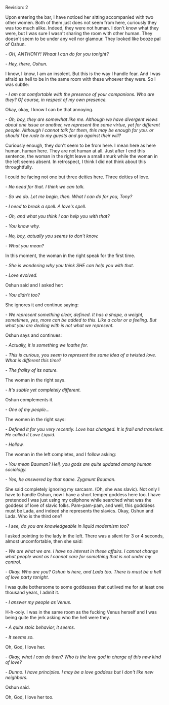 Revision: 2

Upon entering the bar, I have noticed her sitting accompanied with two other women.
Both of them just does not seem from here, curiously they was too much alike. 
Indeed, they were not human. I don't know what they were, but I was sure I wasn't sharing the room with other human.
They doesn't seem to be under any veil nor glamour. They looked like booze pal of Oshun.

_- OH, ANTHONY! Whaat I can do for you tonight?_

_- Hey, there, Oshun._

I know, I know, I am an insolent. But this is the way I handle fear. And I was afraid as hell to be in the same room with these whoever they were.
So I was subtle: 

_- I am not comfortable with the presence of your companions.
Who are they? Of course, in respect of my own presence._

Okay, okay, I know I can be that annoying.

_- Oh, boy, they are somewhat like me.
Although we have divergent views about one issue or another,
we represent the same virtue, yet for different people.
Although I cannot talk for them, this may be enough for you.
or should I be rude to my guests and go against their will?_

Curiously enough, they don't seem to be from here. I mean here as here human, human here. They are not human at all.
Just after I end this sentence, the woman in the right leave a small smurk while the woman in the left seems absent.
In retrospect, I think I did not think about this throughtfully.

I could be facing not one but three deities here. Three deities of love.

_- No need for that. I think we can talk._

_- So we do. Let me begin, then. What I can do for you, Tony?_

_- I need to break a spell. A love's spell._

_- Oh, and what you think I can help you with that?_

_- You know why._

_- No, boy, actually you seems to don't know._

_- What you mean?_

In this moment, the woman in the right speak for the first time.

_- She is wondering why you think SHE can help you with that._

_- Love evolved._

Oshun said and I asked her:

_- You didn't too?_

She ignores it and continue saying:

_- We represent something clear, defined. It has a shape, a weight, sometimes, yes, more can be added to this. Like a color or a feeling.
But what you are dealing with is not what we represent._

Oshun says and continues:

_- Actually, it is something we loathe for._

_- This is curious, you seem to represent the same idea of a twisted love. What is different this time?_

_- The frailty of its nature._

The woman in the right says.

_- It's subtle yet completely different._

Oshun complements it.

_- One of my people..._

The women in the right says:

_- Defined it for you very recently. Love has changed. It is frail and transient. He called it Love Liquid._

_- Hollow._ 

The woman in the left completes, and I follow asking:

_- You mean Bauman? Hell, you gods are quite updated among human sociology._

_- Yes, he answered by that name. Zygmunt Bauman._

She said completely ignoring my sarcasm.
(Oh, she was slavic). Not only I have to handle Oshun, now I have a short temper goddess here too. I have pretended I was just using my cellphone while searched what was the goddess of love of slavic folks. Pam-pam-pam, and well, this godddess must be Lada, and indeed she represents the slavics. Okay, Oshun and Lada. Who is the third one?

_- I see, do you are knowledgeable in liquid modernism too?_

I asked pointing to the lady in the left.
There was a silent for 3 or 4 seconds, almost uncomfortable, then she said:

_- We are what we are. I have no interest in these affairs. I cannot change what people want as I cannot care for something that is not under my control._

_- Okay. Who are you? Oshun is here, and Lada too. There is must be a hell of love party tonight._

I was quite bothersome to some goddesses that outlived me for at least one thousand years, I admit it.

_- I answer my people as Venus._

H-h-ooly. I was in the same room as the fucking Venus herself and I was being quite the jerk asking who the hell were they.

_- A quite stoic behavior, it seems._

_- It seems so._

Oh, God, I love her.

_- Okay, what I can do then? Who is the love god in charge of this new kind of love?_

_- Dunno. I have principles. I may be a love goddess but I don't like new neighbors._

Oshun said.

Oh, God, I love her too.

